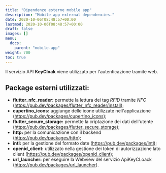 ```yaml
---
title: "Dipendenze esterne mobile app"
description: "Mobile app external dependencies."
date: 2020-10-06T08:48:57+00:00
lastmod: 2020-10-06T08:48:57+00:00
draft: false
images: []
menu:
  docs:
    parent: "mobile-app"
weight: 700
toc: true
---
```


Il servizio API **KeyCloak** viene utilizzato per l'autenticazione tramite web.<br>

## Package esterni utilizzati:

- **flutter_nfc_reader:** permette la lettura dei tag *RFID* tramite *NFC* (<https://pub.dev/packages/flutter_nfc_reader/install>);
- **cupertino_icons:** aggiunge delle icone utilizzate nell'applicazione (<https://pub.dev/packages/cupertino_icons>);
- **flutter_secure_storage:** permette la criptazione dei dati dell'utente (<https://pub.dev/packages/flutter_secure_storage>);
- **http:** per la comunicazione con il backend (<https://pub.dev/packages/http>); 
- **intl:** per la gestione del formato date (<https://pub.dev/packages/intl>);
- **openid_client:** utilizzato nella gestione dei token di autorizzazione lato client (<https://pub.dev/packages/openid_client>);
- **url_launcher:** per eseguire la Webview del servizio ApiKeyCLoack (<https://pub.dev/packages/url_launcher>).

  